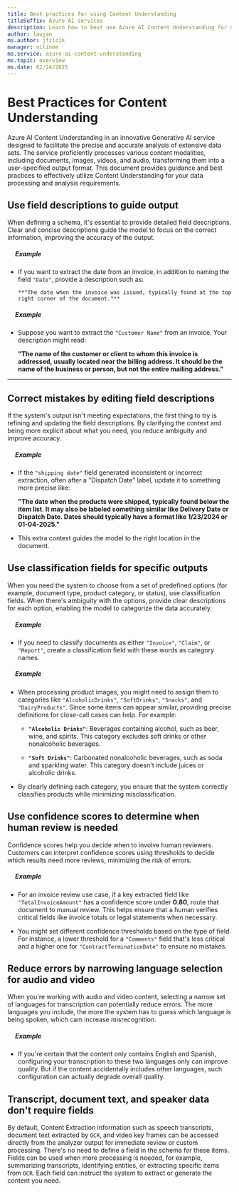 ```yaml
---
title: Best practices for using Content Understanding
titleSuffix: Azure AI services
description: Learn how to best use Azure AI Content Understanding for document, image, video, and audio file content and field extractions.
author: laujan
ms.author: jfilcik
manager: nitinme
ms.service: azure-ai-content-understanding
ms.topic: overview
ms.date: 02/24/2025
---
```


# Best Practices for Content Understanding

Azure AI Content Understanding in an innovative Generative AI service designed to facilitate the precise and accurate analysis of extensive data sets. The service proficiently processes various content modalities, including documents, images, videos, and audio, transforming them into a user-specified output format. This document provides guidance and best practices to effectively utilize Content Understanding for your data processing and analysis requirements.


## Use field descriptions to guide output

When defining a schema, it's essential to provide detailed field descriptions. Clear and concise descriptions guide the model to focus on the correct information, improving the accuracy of the output.

##### &emsp; ***Example***

  * If you want to extract the date from an invoice, in addition to naming the field `"Date"`, provide a description such as:

        **"The date when the invoice was issued, typically found at the top right corner of the document."**

##### &emsp; ***Example***

   * Suppose you want to extract the `"Customer Name"` from an invoice. Your description might read:

     **"The name of the customer or client to whom this invoice is addressed, usually located near the billing address. It should be the name of the business or person, but not the entire mailing address."**
---

## Correct mistakes by editing field descriptions

If the system's output isn't meeting expectations, the first thing to try is refining and updating the field descriptions. By clarifying the context and being more explicit about what you need, you reduce ambiguity and improve accuracy.

##### &emsp; ***Example***

   * If the `"shipping date"` field generated inconsistent or incorrect extraction, often after a "Dispatch Date" label, update it to something more precise like:

     **"The date when the products were shipped, typically found below the item list. It may also be labeled something similar like Delivery Date or Dispatch Date. Dates should typically have a format like 1/23/2024 or 01-04-2025."**

   * This extra context guides the model to the right location in the document.


## Use classification fields for specific outputs

When you need the system to choose from a set of predefined options (for example, document type, product category, or status), use classification fields. When there's ambiguity with the options, provide clear descriptions for each option, enabling the model to categorize the data accurately.

##### &emsp; ***Example***

   * If you need to classify documents as either `"Invoice"`, `"Claim"`, or `"Report"`, create a classification field with these words as category names.

##### &emsp; ***Example***

   * When processing product images, you might need to assign them to categories like `"AlcoholicDrinks"`, `"SoftDrinks"`, `"Snacks"`, and `"DairyProducts"`. Since some items can appear similar, providing precise definitions for close-call cases can help. For example:

     * **`"Alcoholic Drinks"`**: Beverages containing alcohol, such as beer, wine, and spirits. This category excludes soft drinks or other nonalcoholic beverages.

     * **`"Soft Drinks"`**: Carbonated nonalcoholic beverages, such as soda and sparkling water. This category doesn't include juices or alcoholic drinks.

   * By clearly defining each category, you ensure that the system correctly classifies products while minimizing misclassification.

## Use confidence scores to determine when human review is needed

Confidence scores help you decide when to involve human reviewers. Customers can interpret confidence scores using thresholds to decide which results need more reviews, minimizing the risk of errors.

   ##### &emsp; ***Example***

   * For an invoice review use case, if a key extracted field like `"TotalInvoiceAmount"` has a confidence score under **0.80**, route that document to manual review. This helps ensure that a human verifies critical fields like invoice totals or legal statements when necessary.

   * You might set different confidence thresholds based on the type of field. For instance, a lower threshold for a `"Comments"` field that's less critical and a higher one for `"ContractTerminationDate"` to ensure no mistakes.

## Reduce errors by narrowing language selection for audio and video

When you're working with audio and video content, selecting a narrow set of languages for transcription can potentially reduce errors. The more languages you include, the more the system has to guess which language is being spoken, which cam increase misrecognition.

##### &emsp; ***Example***

   * If you're certain that the content only contains English and Spanish, configuring your transcription to these two languages only can improve quality. But if the content accidentally includes other languages, such configuration can actually degrade overall quality.


## Transcript, document text, and speaker data don't require fields

By default, Content Extraction information such as speech transcripts, document text extracted by `OCR`, and video key frames can be accessed directly from the analyzer output for immediate review or custom processing. There's no need to define a field in the schema for these items. Fields can be used when more processing is needed, for example, summarizing transcripts, identifying entities, or extracting specific items from `OCR`. Each field can instruct the system to extract or generate the content you need.


